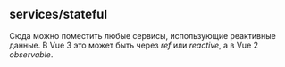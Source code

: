 ## services/stateful

Сюда можно поместить любые сервисы, использующие реактивные данные. В Vue 3 это может быть через _ref_ или _reactive_, а в Vue 2 _observable_.